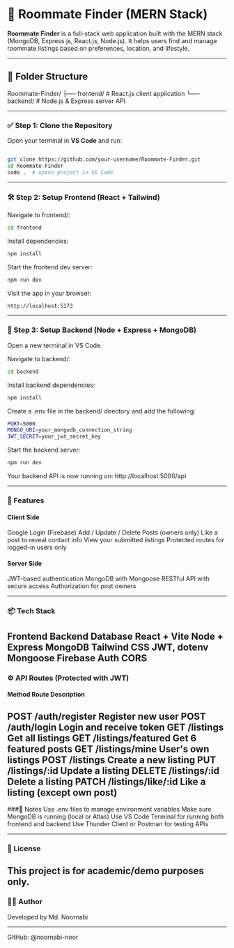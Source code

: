 # 🏡 Roommate Finder (MERN Stack)

**Roommate Finder** is a full-stack web application built with the MERN stack (MongoDB, Express.js, React.js, Node.js). It helps users find and manage roommate listings based on preferences, location, and lifestyle.

---

## 📁 Folder Structure

Roommate-Finder/
├── frontend/ # React.js client application
└── backend/ # Node.js & Express server API


---

### ✅ Step 1: Clone the Repository
Open your terminal in **VS Code** and run:

```bash

git clone https://github.com/your-username/Roommate-Finder.git
cd Roommate-Finder
code .  # opens project in VS Code

```
---

### 🛠 Step 2: Setup Frontend (React + Tailwind)

Navigate to frontend/: 
```bash
cd frontend
```
Install dependencies: 
```bash
npm install
```

Start the frontend dev server: 
```bash
npm run dev
```
Visit the app in your browser:
```bash
http://localhost:5173
```
---

### 🔧 Step 3: Setup Backend (Node + Express + MongoDB)
Open a new terminal in VS Code.

Navigate to backend/:
```bash
cd backend
```
Install backend dependencies:
```bash
npm install
```
Create a .env file in the backend/ directory and add the following:

```bash
PORT=5000
MONGO_URI=your_mongodb_connection_string
JWT_SECRET=your_jwt_secret_key
```

Start the backend server:
```bash
npm run dev
```
Your backend API is now running on: http://localhost:5000/api

---

### 🔐 Features
#### Client Side
Google Login (Firebase)
Add / Update / Delete Posts (owners only)
Like a post to reveal contact info
View your submitted listings
Protected routes for logged-in users only

#### Server Side
JWT-based authentication
MongoDB with Mongoose
RESTful API with secure access
Authorization for post owners

---

### 📦 Tech Stack
Frontend	Backend	Database
React + Vite	Node + Express	MongoDB
Tailwind CSS	JWT, dotenv	Mongoose
Firebase Auth	CORS	
---

### ⚙️ API Routes (Protected with JWT)
#### Method	Route	Description
POST	/auth/register	Register new user
POST	/auth/login	Login and receive token
GET	/listings	Get all listings
GET	/listings/featured	Get 6 featured posts
GET	/listings/mine	User's own listings
POST	/listings	Create a new listing
PUT	/listings/:id	Update a listing
DELETE	/listings/:id	Delete a listing
PATCH	/listings/like/:id	Like a listing (except own post)
---

###📌 Notes
Use .env files to manage environment variables
Make sure MongoDB is running (local or Atlas)
Use VS Code Terminal for running both frontend and backend
Use Thunder Client or Postman for testing APIs

---

### 📝 License
This project is for academic/demo purposes only.
---

### 👨‍💻 Author
Developed by Md. Noornabi

---
GitHub: @noornabi-noor
